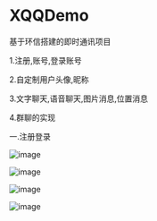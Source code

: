 # XQQDemo
基于环信搭建的即时通讯项目  

1.注册,账号,登录账号

2.自定制用户头像,昵称

3.文字聊天,语音聊天,图片消息,位置消息 

4.群聊的实现 


一.注册登录

![image](https://github.com/xiaogehenjimo/XQQDemo/blob/master/login.gif)





![image](http://ogts0vmmj.bkt.clouddn.com/discoverPage.png)

![image](http://ogts0vmmj.bkt.clouddn.com/groupPage.png)

![image](http://ogts0vmmj.bkt.clouddn.com/messagePage.png)


